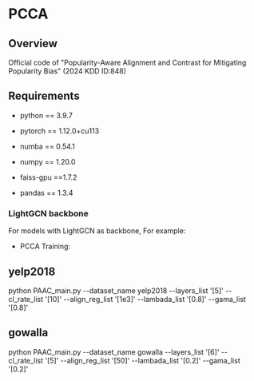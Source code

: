 # PCCA

## Overview

Official code of "Popularity-Aware Alignment and Contrast for Mitigating Popularity Bias" (2024 KDD ID:848)

## Requirements

- python == 3.9.7

- pytorch == 1.12.0+cu113

- numba == 0.54.1

- numpy == 1.20.0

- faiss-gpu ==1.7.2

- pandas == 1.3.4 

### LightGCN backbone

For models with LightGCN as backbone, For example:

- PCCA  Training:

## yelp2018

python PAAC_main.py --dataset_name yelp2018 --layers_list '[5]' --cl_rate_list '[10]' --align_reg_list '[1e3]' --lambada_list '[0.8]' --gama_list '[0.8]'

## gowalla

python PAAC_main.py --dataset_name gowalla --layers_list '[6]' --cl_rate_list '[5]' --align_reg_list '[50]' --lambada_list '[0.2]' --gama_list '[0.2]'

